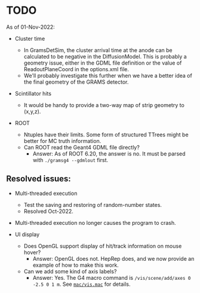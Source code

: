 # TODO 

As of 01-Nov-2022:

- Cluster time 
   - In GramsDetSim, the cluster arrival time at the anode
     can be calculated to be negative in the DiffusionModel. This is
     probably a geometry issue, either in the GDML file definition or
     the value of ReadoutPlaneCoord in the options.xml file.
   - We'll probably investigate this further when we have a better
     idea of the final geometry of the GRAMS detector. 

- Scintillator hits
   - It would be handy to provide a two-way map of strip geometry to (x,y,z).
   
- ROOT 
   - Ntuples have their limits. Some form of structured TTrees might be better for MC truth information. 
   - Can ROOT read the Geant4 GDML file directly?
      - Answer: As of ROOT 6.20, the answer is no. It must be parsed with `./gramsg4 --gdmlout` first.

## Resolved issues:

- Multi-threaded execution
   - Test the saving and restoring of random-number states. 
   - Resolved Oct-2022.
   
- Multi-threaded execution no longer causes the program to crash. 

- UI display
   - Does OpenGL support display of hit/track information on mouse hover?
      - Answer: OpenGL does not. HepRep does, and we now provide an example of how to make this work. 
   - Can we add some kind of axis labels?
      - Answer: Yes. The G4 macro command is `/vis/scene/add/axes 0 -2.5 0 1 m`. See [`mac/vis.mac`](mac/vis.mac) for details.
